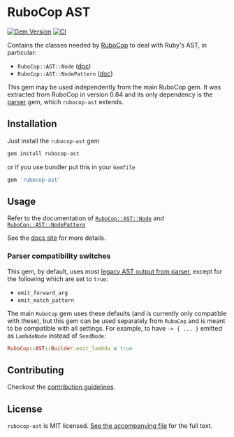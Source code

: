# RuboCop AST

[![Gem Version](https://badge.fury.io/rb/rubocop-ast.svg)](https://badge.fury.io/rb/rubocop-ast)
[![CI](https://github.com/rubocop/rubocop-ast/actions/workflows/rubocop.yml/badge.svg)](https://github.com/rubocop/rubocop-ast/actions/workflows/rubocop.yml)

Contains the classes needed by [RuboCop](https://github.com/rubocop/rubocop) to deal with Ruby's AST, in particular:

* `RuboCop::AST::Node` ([doc](docs/modules/ROOT/pages/node_types.adoc))
* `RuboCop::AST::NodePattern` ([doc](docs/modules/ROOT/pages/node_pattern.adoc))

This gem may be used independently from the main RuboCop gem. It was extracted from RuboCop in version 0.84 and its only
dependency is the [parser](https://github.com/whitequark/parser) gem, which `rubocop-ast` extends.

## Installation

Just install the `rubocop-ast` gem

```sh
gem install rubocop-ast
```

or if you use bundler put this in your `Gemfile`

```ruby
gem 'rubocop-ast'
```

## Usage

Refer to the documentation of [`RuboCop::AST::Node`](docs/modules/ROOT/pages/node_types.adoc) and [`RuboCop::AST::NodePattern`](docs/modules/ROOT/pages/node_pattern.adoc)

See the [docs site](https://docs.rubocop.org/rubocop-ast) for more details.

### Parser compatibility switches

This gem, by default, uses most [legacy AST output from parser](https://github.com/whitequark/parser/#usage), except for the following which are set to `true`:
* `emit_forward_arg`
* `emit_match_pattern`

The main `RuboCop` gem uses these defaults (and is currently only compatible with these), but this gem can be used separately from `RuboCop` and is meant to be compatible with all settings. For example, to have `-> { ... }` emitted
as `LambdaNode` instead of `SendNode`:

```ruby
RuboCop::AST::Builder.emit_lambda = true
```

## Contributing

Checkout the [contribution guidelines](CONTRIBUTING.md).

## License

`rubocop-ast` is MIT licensed. [See the accompanying file](LICENSE.txt) for
the full text.
